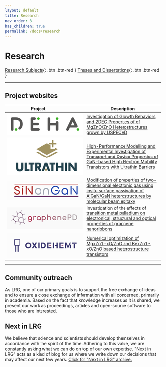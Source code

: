 ```yaml
---
layout: default
title: Research
nav_order: 3
has_children: true
permalink: /docs/research
---
```


# Research

[Research Subjects](researchsubjects.md){: .btn .btn-red }
[Theses and Dissertations](theses-and-dissertations.md){: .btn .btn-red }

---
## Project websites

| <div style="width:200px">Project</div> | Description                           |
| -------------------------------------- | ------------------------------------ |
| ![D.E.H.A.](../../assets/images/deha.png) | [Investigation of Growth Behaviors and 2DEG Properties of of MgZnO/ZnO Heterostructures grown by USPECVD](https://www.lrgresearch.org/deha) |
| ![Ultrathin](../../assets/images/ultrathin.png) | [High-Performance Modelling and Experimental Investigation of Transport and Device Properties of GaN-based High Electron Mobility Transistors with Ultrathin Barriers](https://www.lrgresearch.org/ultrathin/) |
| ![SinOnGaN](../../assets/images/sinongan.png) | [Modification of properties of two-dimensional electronic gas using insitu surface passivation of AlGaN/GaN heterostructures by molecular beam epitaxy](https://www.lrgresearch.org/sinongan/) |
| ![graphenePD](../../assets/images/graphenepd.png) | [Investigation of the effects of transition metal palladium on electronical, structural and optical properties of graphene nanoribbons](https://www.lrgresearch.org/graphenepd/) |
| ![oxideHEMT](../../assets/images/oxidehemt.png) | [Numerical optimization of MgxZn1-xO/ZnO and BexZn1-xO/ZnO based heterostructure transistors](https://www.lrgresearch.org/oxidehemt/) |

---

## Community outreach
As LRG, one of our primary goals is to support the free exchange of ideas and to ensure a close exchange of information with all concerned, primarily in academia. Based on the fact that knowledge increases as it is shared, we present our work as proceedings, articles and open-source software to those who are interested.

## Next in LRG
We believe that science and scientists should develop themselves in accordance with the spirit of the time. Adhering to this value, we are constantly asking what we can do on top of our own expertise. "Next in LRG" acts as a kind of blog for us where we write down our decisions that may affect our next few years. [Click for "Next in LRG" archive.](next-in-lrg.md)
